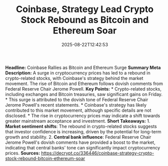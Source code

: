 ﻿---
title: "Coinbase, Strategy Lead Crypto Stock Rebound as Bitcoin and Ethereum Soar"
date: "2025-08-22T12:42:53"
category: "Markets"
summary: ""
slug: "coinbase strategy lead crypto stock rebound as bitcoin and e"
source_urls:
  - "https://decrypt.co/336446/coinbase-strategy-crypto-stock-rebound-bitcoin-ethereum-soar"
seo:
  title: "Coinbase, Strategy Lead Crypto Stock Rebound as Bitcoin and Ethereum Soar | Hash n Hedge"
  description: ""
  keywords: ["news", "markets", "brief"]
---
**Headline:** Coinbase Rallies as Bitcoin and Ethereum Surge  **Summary Meta Description:** A surge in cryptocurrency prices has led to a rebound in crypto-related stocks, with Coinbase's strategy behind the market movement. The rise of Bitcoin and Ethereum follows dovish comments from Federal Reserve Chair Jerome Powell.  **Key Points:**  * Crypto-related stocks, including exchanges and Bitcoin treasuries, saw significant gains on Friday. * This surge is attributed to the dovish tone of Federal Reserve Chair Jerome Powell's recent statements. * Coinbase's strategy has likely contributed to this market movement, although specific details are not disclosed. * The rise in cryptocurrency prices may indicate a shift towards greater mainstream acceptance and investment.  **Short Takeaways:**  1. **Market sentiment shifts**: The rebound in crypto-related stocks suggests that investor confidence is increasing, driven by the potential for long-term growth and stability. 2. **Central bank influence**: Federal Reserve Chair Jerome Powell's dovish comments have provided a boost to the market, indicating that central banks' tone can significantly impact cryptocurrency prices.  **Sources:**  https://decrypt.co/336446/coinbase-strategy-crypto-stock-rebound-bitcoin-ethereum-soar 
